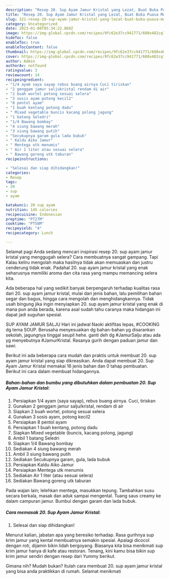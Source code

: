 ```yaml
---
description: "Resep 20. Sup Ayam Jamur Kristal yang Lezat, Buat Buka Puasa Menggugah Selera"
title: "Resep 20. Sup Ayam Jamur Kristal yang Lezat, Buat Buka Puasa Menggugah Selera"
slug: 321-resep-20-sup-ayam-jamur-kristal-yang-lezat-buat-buka-puasa-menggugah-selera
category: Uncategorized
date: 2023-01-08T05:34:22.869Z
image: https://img-global.cpcdn.com/recipes/9fc62e37cc941771/680x482cq70/20-sup-ayam-jamur-kristal-foto-resep-utama.jpg
hideToc: false
enableToc: true
enableTocContent: false
thumbnail: https://img-global.cpcdn.com/recipes/9fc62e37cc941771/680x482cq70/20-sup-ayam-jamur-kristal-foto-resep-utama.jpg
cover: https://img-global.cpcdn.com/recipes/9fc62e37cc941771/680x482cq70/20-sup-ayam-jamur-kristal-foto-resep-utama.jpg
author: Admin
authorAv: notfound
ratingvalue: 3
reviewcount: 14
recipeingredient:
- "1/4 ayam saya sayap rebus buang airnya Cuci tiriskan"
- "2 genggam jamur saljukristal rendam di air"
- "2 buah wortel potong sesuai selera"
- "3 sosis ayam potong kecil2"
- "8 pentol ayam"
- "1 buah kentang potong dadu"
- " Mixed vegetable buncis kacang polong jagung"
- "1 batang Seledri"
- "1/4 Bawang bombay"
- "4 siung bawang merah"
- "3 siung bawang putih"
- "Secukupnya garam gula lada bubuk"
- " Kaldu Aiko Jamur"
- " Mentega utk menumis"
- " Air 1 liter atau sesuai selera"
- " Bawang goreng utk taburan"
recipeinstructions:

- "Selesai dan siap dihidangkan!"
categories:
- Resep
tags:
- 20
- sup
- ayam

katakunci: 20 sup ayam 
nutrition: 145 calories
recipecuisine: Indonesian
preptime: "PT27M"
cooktime: "PT58M"
recipeyield: "4"
recipecategory: Lunch

---
```



Selamat pagi Anda sedang mencari inspirasi resep 20. sup ayam jamur kristal yang menggugah selera? Cara membuatnya sangat gampang. Tapi Kalau keliru mengolah maka hasilnya tidak akan memuaskan dan justru cenderung tidak enak. Padahal 20. sup ayam jamur kristal yang enak seharusnya memiliki aroma dan cita rasa yang mampu memancing selera kita.


Ada beberapa hal yang sedikit banyak berpengaruh terhadap kualitas rasa dari 20. sup ayam jamur kristal, mulai dari jenis bahan, lalu pemilihan bahan segar dan bagus, hingga cara mengolah dan menghidangkannya. Tidak usah bingung jika ingin menyiapkan 20. sup ayam jamur kristal yang enak di mana pun anda berada, karena asal sudah tahu caranya maka hidangan ini dapat jadi suguhan spesial.

SUP AYAM JAMUR SALJU Hari ini jadwal Naoki aktifitas lepas, #COOKING dg tema SOUP. Berusaha menyesuaikan dg bahan-bahan yg disarankan sekolah, jagungnya tinggal seupil hehe. ganti deh dg #JamurSalju atau ada yg menyebutnya #JamurKristal. Rasanya gurih dengan paduan jamur dan sawi.


Berikut ini ada beberapa cara mudah dan praktis untuk membuat 20. sup ayam jamur kristal yang siap dikreasikan. Anda dapat membuat 20. Sup Ayam Jamur Kristal memakai 16 jenis bahan dan 0 tahap pembuatan. Berikut ini cara dalam membuat hidangannya.

<!--inarticleads1-->

##### Bahan-bahan dan bumbu yang dibutuhkan dalam pembuatan 20. Sup Ayam Jamur Kristal:

1. Persiapkan 1/4 ayam (saya sayap), rebus buang airnya. Cuci, tiriskan
1. Gunakan 2 genggam jamur salju/kristal, rendam di air
1. Siapkan 2 buah wortel, potong sesuai selera
1. Gunakan 3 sosis ayam, potong kecil2
1. Persiapkan 8 pentol ayam
1. Persiapkan 1 buah kentang, potong dadu
1. Siapkan  Mixed vegetable (buncis, kacang polong, jagung)
1. Ambil 1 batang Seledri
1. Siapkan 1/4 Bawang bombay
1. Sediakan 4 siung bawang merah
1. Ambil 3 siung bawang putih
1. Sediakan Secukupnya garam, gula, lada bubuk
1. Persiapkan  Kaldu Aiko Jamur
1. Persiapkan  Mentega utk menumis
1. Sediakan  Air 1 liter (atau sesuai selera)
1. Sediakan  Bawang goreng utk taburan


Pada wajan lain; lelehkan mentega, masukkan tepung. Tambahkan susu secara berkala, masak dan aduk sampai mengental. Tuang saus creamy ke dalam campuran jamur. Bumbui dengan garam dan lada bubuk. 

<!--inarticleads2-->

##### Cara memasak 20. Sup Ayam Jamur Kristal:


1. Selesai dan siap dihidangkan!

Menurut kalian, jabatan apa yang beresiko terhadap. Rasa gurihnya sup krim jamur yang kental membuatnya semakin spesial. Apalagi dicocol dengan roti, dijamin bikin lidah bergoyang. Biasanya kita bisa menikmati sup krim jamur hanya di kafe atau restoran. Tenang, kini kamu bisa bikin sup krim jamur sendiri dengan resep dari Yummy berikut. 

Gimana nih? Mudah bukan? Itulah cara membuat 20. sup ayam jamur kristal yang bisa anda praktikkan di rumah. Selamat menikmati
